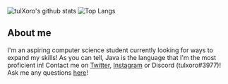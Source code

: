
<!--
**tulXoro/tulXoro** is a ✨ _special_ ✨ repository because its `README.md` (this file) appears on your GitHub profile.

Here are some ideas to get you started:

- 🔭 I’m currently working on ...
- 🌱 I’m currently learning ...
- 👯 I’m looking to collaborate on ...
- 🤔 I’m looking for help with ...
- 💬 Ask me about ...
- 📫 How to reach me: ...
- 😄 Pronouns: ...
- ⚡ Fun fact: ...
-->

![tulXoro's github stats](https://github-readme-stats.vercel.app/api?username=tulxoro&show_icons=true&theme=tokyonight&count_private=true)
![Top Langs](https://github-readme-stats.vercel.app/api/top-langs/?username=tulxoro&theme=tokyonight&layout=compact&langs_count=6)

## About me
I'm an aspiring computer science student currently looking for ways to expand my skills! As you can tell, Java is the language that I'm the most proficient in!
Contact me on [Twitter](https://twitter.com/tim__lor), [Instagram](https://www.instagram.com/tim__lor/?hl=en) or Discord (tulxoro#3977)! Ask me any questions [here](https://github.com/tulXoro/tulXoro/issues)!



